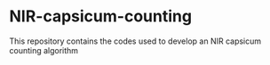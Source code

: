 # NIR-capsicum-counting
This repository contains the codes used to develop an NIR capsicum counting algorithm
